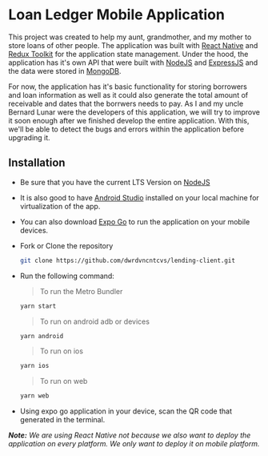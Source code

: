 # Loan Ledger Mobile Application

This project was created to help my aunt, grandmother, and my mother to store loans of other people. The application was built with [React Native](https://reactnative.dev/) and [Redux Toolkit]() for the application state management. Under the hood, the application has it's own API that were built with [NodeJS](https://nodejs.org/) and [ExpressJS](https://expressjs.com/) and the data were stored in [MongoDB](https://www.mongodb.com/). 

For now, the application has it's basic functionality for storing borrowers and loan information as well as it could also generate the total amount of receivable and dates that the borrwers needs to pay. As I and my uncle Bernard Lunar were the developers of this application, we will try to improve it soon enough after we finished develop the entire application. With this, we'll be able to detect the bugs and errors within the application before upgrading it.

## Installation

  + Be sure that you have the current LTS Version on [NodeJS](https://nodejs.org/)
  
  + It is also good to have [Android Studio](https://developer.android.com/studio) installed on your local machine for virtualization of the app.
  
  + You can also download [Expo Go](https://expo.dev/client) to run the application on your mobile devices.
  
  + Fork or Clone the repository
    ```bash
    git clone https://github.com/dwrdvncntcvs/lending-client.git
    ```
    
  + Run the following command:
    > To run the Metro Bundler
    ```bash
    yarn start
    ```
    
    > To run on android adb or devices
    ```bash
    yarn android
    ```
    
    >To run on ios
    ```bash
    yarn ios
    ```
    
    >To run on web
    ```bash
    yarn web
    ```
    
  + Using expo go application in your device, scan the QR code that generated in the terminal.
  
  <i><b>Note:</b> We are using React Native not because we also want to deploy the application on every platform. We only want to deploy it on mobile platform.</i>
